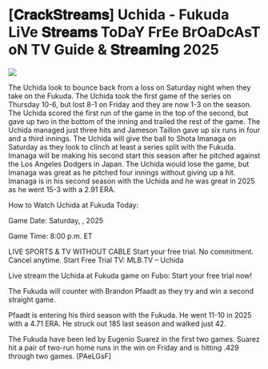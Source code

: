 #  [𝐂𝐫𝐚𝐜𝐤𝐒𝐭𝐫𝐞𝐚𝐦𝐬] Uchida - Fukuda LiVe 𝐒𝐭𝐫𝐞𝐚𝐦𝐬 ToDaY FrEe BrOaDcAsT oN TV Guide & 𝐒𝐭𝐫𝐞𝐚𝐦𝐢𝐧𝐠  2025  
  
  
[![](https://i.imgur.com/qSNzIqt.png)](https://movie.rssnews.media/JxLACpzXA.php)  
  
The Uchida look to bounce back from a loss on Saturday night when they take on the Fukuda. The Uchida took the first game of the series on Thursday 10-6, but lost 8-1 on Friday and they are now 1-3 on the season. The Uchida scored the first run of the game in the top of the second, but gave up two in the bottom of the inning and trailed the rest of the game. The Uchida managed just three hits and Jameson Taillon gave up six runs in four and a third innings. The Uchida will give the ball to Shota Imanaga on Saturday as they look to clinch at least a series split with the Fukuda. Imanaga will be making his second start this season after he pitched against the Los Angeles Dodgers in Japan. The Uchida would lose the game, but Imanaga was great as he pitched four innings without giving up a hit. Imanaga is in his second season with the Uchida and he was great in 2025 as he went 15-3 with a 2.91 ERA.

How to Watch Uchida at Fukuda Today:

Game Date: Saturday, , 2025

Game Time: 8:00 p.m. ET

LIVE SPORTS & TV WITHOUT CABLE
Start your free trial. No commitment. Cancel anytime.
Start Free Trial
TV: MLB.TV – Uchida

Live stream the Uchida at Fukuda game on Fubo: Start your free trial now!

The Fukuda will counter with Brandon Pfaadt as they try and win a second straight game.

Pfaadt is entering his third season with the Fukuda. He went 11-10 in 2025 with a 4.71 ERA. He struck out 185 last season and walked just 42.

The Fukuda have been led by Eugenio Suarez in the first two games. Suarez hit a pair of two-run home runs in the win on Friday and is hitting .429 through two games. [PAeLGsF]